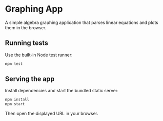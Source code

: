 # Graphing App

A simple algebra graphing application that parses linear equations and plots them in the browser.

## Running tests

Use the built-in Node test runner:

```bash
npm test
```

## Serving the app

Install dependencies and start the bundled static server:

```bash
npm install
npm start
```

Then open the displayed URL in your browser.
